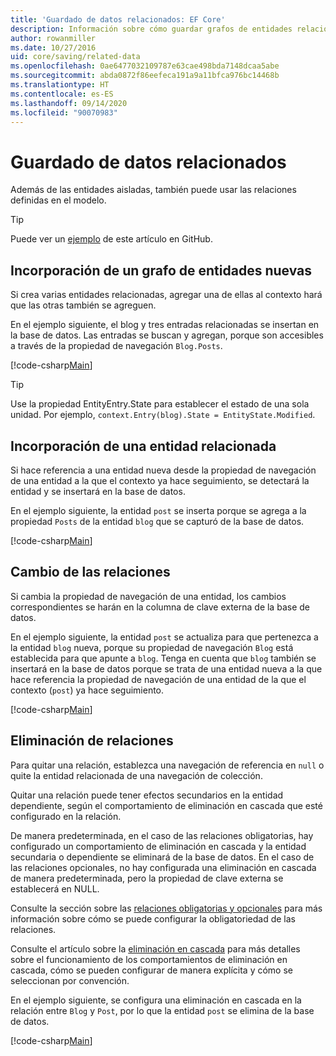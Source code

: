 ```yaml
---
title: 'Guardado de datos relacionados: EF Core'
description: Información sobre cómo guardar grafos de entidades relacionadas y administrar relaciones en Entity Framework Core
author: rowanmiller
ms.date: 10/27/2016
uid: core/saving/related-data
ms.openlocfilehash: 0ae6477032109787e63cae498bda7148dcaa5abe
ms.sourcegitcommit: abda0872f86eefeca191a9a11bfca976bc14468b
ms.translationtype: HT
ms.contentlocale: es-ES
ms.lasthandoff: 09/14/2020
ms.locfileid: "90070983"
---
```

# <a name="saving-related-data"></a>Guardado de datos relacionados

Además de las entidades aisladas, también puede usar las relaciones definidas en el modelo.

> [!TIP]  
> Puede ver un [ejemplo](https://github.com/dotnet/EntityFramework.Docs/tree/master/samples/core/Saving/RelatedData/) de este artículo en GitHub.

## <a name="adding-a-graph-of-new-entities"></a>Incorporación de un grafo de entidades nuevas

Si crea varias entidades relacionadas, agregar una de ellas al contexto hará que las otras también se agreguen.

En el ejemplo siguiente, el blog y tres entradas relacionadas se insertan en la base de datos. Las entradas se buscan y agregan, porque son accesibles a través de la propiedad de navegación `Blog.Posts`.

[!code-csharp[Main](../../../samples/core/Saving/RelatedData/Sample.cs#AddingGraphOfEntities)]

> [!TIP]  
> Use la propiedad EntityEntry.State para establecer el estado de una sola unidad. Por ejemplo, `context.Entry(blog).State = EntityState.Modified`.

## <a name="adding-a-related-entity"></a>Incorporación de una entidad relacionada

Si hace referencia a una entidad nueva desde la propiedad de navegación de una entidad a la que el contexto ya hace seguimiento, se detectará la entidad y se insertará en la base de datos.

En el ejemplo siguiente, la entidad `post` se inserta porque se agrega a la propiedad `Posts` de la entidad `blog` que se capturó de la base de datos.

[!code-csharp[Main](../../../samples/core/Saving/RelatedData/Sample.cs#AddingRelatedEntity)]

## <a name="changing-relationships"></a>Cambio de las relaciones

Si cambia la propiedad de navegación de una entidad, los cambios correspondientes se harán en la columna de clave externa de la base de datos.

En el ejemplo siguiente, la entidad `post` se actualiza para que pertenezca a la entidad `blog` nueva, porque su propiedad de navegación `Blog` está establecida para que apunte a `blog`. Tenga en cuenta que `blog` también se insertará en la base de datos porque se trata de una entidad nueva a la que hace referencia la propiedad de navegación de una entidad de la que el contexto (`post`) ya hace seguimiento.

[!code-csharp[Main](../../../samples/core/Saving/RelatedData/Sample.cs#ChangingRelationships)]

## <a name="removing-relationships"></a>Eliminación de relaciones

Para quitar una relación, establezca una navegación de referencia en `null` o quite la entidad relacionada de una navegación de colección.

Quitar una relación puede tener efectos secundarios en la entidad dependiente, según el comportamiento de eliminación en cascada que esté configurado en la relación.

De manera predeterminada, en el caso de las relaciones obligatorias, hay configurado un comportamiento de eliminación en cascada y la entidad secundaria o dependiente se eliminará de la base de datos. En el caso de las relaciones opcionales, no hay configurada una eliminación en cascada de manera predeterminada, pero la propiedad de clave externa se establecerá en NULL.

Consulte la sección sobre las [relaciones obligatorias y opcionales](xref:core/modeling/relationships#required-and-optional-relationships) para más información sobre cómo se puede configurar la obligatoriedad de las relaciones.

Consulte el artículo sobre la [eliminación en cascada](xref:core/saving/cascade-delete) para más detalles sobre el funcionamiento de los comportamientos de eliminación en cascada, cómo se pueden configurar de manera explícita y cómo se seleccionan por convención.

En el ejemplo siguiente, se configura una eliminación en cascada en la relación entre `Blog` y `Post`, por lo que la entidad `post` se elimina de la base de datos.

[!code-csharp[Main](../../../samples/core/Saving/RelatedData/Sample.cs#RemovingRelationships)]
